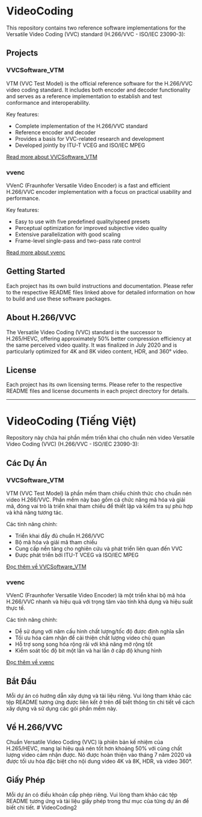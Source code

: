 # VideoCoding

This repository contains two reference software implementations for the Versatile Video Coding (VVC) standard (H.266/VVC - ISO/IEC 23090-3):

## Projects

### VVCSoftware_VTM

VTM (VVC Test Model) is the official reference software for the H.266/VVC video coding standard. It includes both encoder and decoder functionality and serves as a reference implementation to establish and test conformance and interoperability.

Key features:
- Complete implementation of the H.266/VVC standard
- Reference encoder and decoder
- Provides a basis for VVC-related research and development
- Developed jointly by ITU-T VCEG and ISO/IEC MPEG

[Read more about VVCSoftware_VTM](./VVCSoftware_VTM/README.md)

### vvenc

VVenC (Fraunhofer Versatile Video Encoder) is a fast and efficient H.266/VVC encoder implementation with a focus on practical usability and performance.

Key features:
- Easy to use with five predefined quality/speed presets
- Perceptual optimization for improved subjective video quality
- Extensive parallelization with good scaling
- Frame-level single-pass and two-pass rate control

[Read more about vvenc](./vvenc/README.md)

## Getting Started

Each project has its own build instructions and documentation. Please refer to the respective README files linked above for detailed information on how to build and use these software packages.

## About H.266/VVC

The Versatile Video Coding (VVC) standard is the successor to H.265/HEVC, offering approximately 50% better compression efficiency at the same perceived video quality. It was finalized in July 2020 and is particularly optimized for 4K and 8K video content, HDR, and 360° video.

## License

Each project has its own licensing terms. Please refer to the respective README files and license documents in each project directory for details.

---

# VideoCoding (Tiếng Việt)

Repository này chứa hai phần mềm triển khai cho chuẩn nén video Versatile Video Coding (VVC) (H.266/VVC - ISO/IEC 23090-3):

## Các Dự Án

### VVCSoftware_VTM

VTM (VVC Test Model) là phần mềm tham chiếu chính thức cho chuẩn nén video H.266/VVC. Phần mềm này bao gồm cả chức năng mã hóa và giải mã, đóng vai trò là triển khai tham chiếu để thiết lập và kiểm tra sự phù hợp và khả năng tương tác.

Các tính năng chính:
- Triển khai đầy đủ chuẩn H.266/VVC
- Bộ mã hóa và giải mã tham chiếu
- Cung cấp nền tảng cho nghiên cứu và phát triển liên quan đến VVC
- Được phát triển bởi ITU-T VCEG và ISO/IEC MPEG

[Đọc thêm về VVCSoftware_VTM](./VVCSoftware_VTM/README.md)

### vvenc

VVenC (Fraunhofer Versatile Video Encoder) là một triển khai bộ mã hóa H.266/VVC nhanh và hiệu quả với trọng tâm vào tính khả dụng và hiệu suất thực tế.

Các tính năng chính:
- Dễ sử dụng với năm cấu hình chất lượng/tốc độ được định nghĩa sẵn
- Tối ưu hóa cảm nhận để cải thiện chất lượng video chủ quan
- Hỗ trợ song song hóa rộng rãi với khả năng mở rộng tốt
- Kiểm soát tốc độ bit một lần và hai lần ở cấp độ khung hình

[Đọc thêm về vvenc](./vvenc/README.md)

## Bắt Đầu

Mỗi dự án có hướng dẫn xây dựng và tài liệu riêng. Vui lòng tham khảo các tệp README tương ứng được liên kết ở trên để biết thông tin chi tiết về cách xây dựng và sử dụng các gói phần mềm này.

## Về H.266/VVC

Chuẩn Versatile Video Coding (VVC) là phiên bản kế nhiệm của H.265/HEVC, mang lại hiệu quả nén tốt hơn khoảng 50% với cùng chất lượng video cảm nhận được. Nó được hoàn thiện vào tháng 7 năm 2020 và được tối ưu hóa đặc biệt cho nội dung video 4K và 8K, HDR, và video 360°.

## Giấy Phép

Mỗi dự án có điều khoản cấp phép riêng. Vui lòng tham khảo các tệp README tương ứng và tài liệu giấy phép trong thư mục của từng dự án để biết chi tiết.
#   V i d e o C o d i n g 2  
 